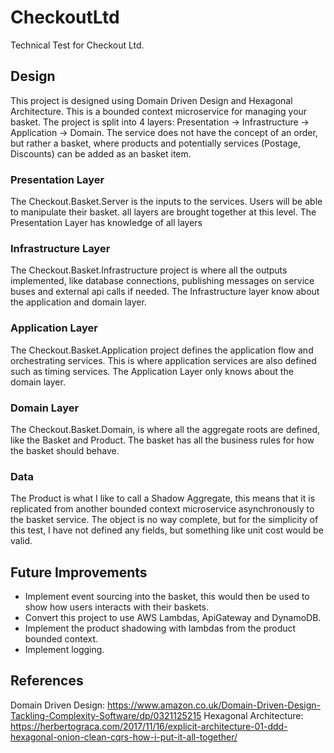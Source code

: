# CheckoutLtd
Technical Test for Checkout Ltd.

## Design
This project is designed using Domain Driven Design and Hexagonal Architecture. This is a bounded context microservice for managing your basket. The project is split into 4 layers: Presentation -> Infrastructure -> Application -> Domain. The service does not have the concept of an order, but rather a basket, where products and potentially services (Postage, Discounts) can be added as an basket item.

### Presentation Layer
The Checkout.Basket.Server is the inputs to the services. Users will be able to manipulate their basket. all layers are brought together at this level. The Presentation Layer has knowledge of all layers

### Infrastructure Layer
The Checkout.Basket.Infrastructure project is where all the outputs implemented, like database connections, publishing messages on service buses and external api calls if needed. The Infrastructure layer know about the application and domain layer.

### Application Layer
The Checkout.Basket.Application project defines the application flow and orchestrating services. This is where application services are also defined such as timing services. The Application Layer only knows about the domain layer.

### Domain Layer
The Checkout.Basket.Domain, is where all the aggregate roots are defined, like the Basket and Product. The basket has all the business rules for how the basket should behave.

### Data
The Product is what I like to call a Shadow Aggregate, this means that it is replicated from another bounded context microservice asynchronously to the basket service. The object is no way complete, but for the simplicity of this test, I have not defined any fields, but something like unit cost would be valid. 

## Future Improvements
- Implement event sourcing into the basket, this would then be used to show how users interacts with their baskets.
- Convert this project to use AWS Lambdas, ApiGateway and DynamoDB.
- Implement the product shadowing with lambdas from the product bounded context.
- Implement logging.

## References
Domain Driven Design: https://www.amazon.co.uk/Domain-Driven-Design-Tackling-Complexity-Software/dp/0321125215
Hexagonal Architecture: https://herbertograca.com/2017/11/16/explicit-architecture-01-ddd-hexagonal-onion-clean-cqrs-how-i-put-it-all-together/
